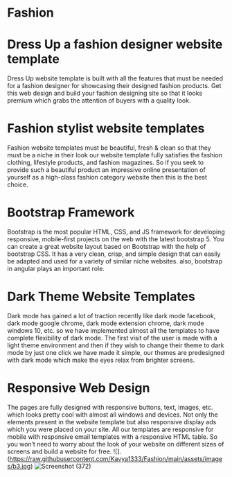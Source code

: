 # Fashion
# Dress Up a fashion designer website template
Dress Up website template is built with all the features that must be needed for a fashion designer for showcasing their designed fashion products. Get this web design and build your fashion designing site so that it looks premium which grabs the attention of buyers with a quality look.

# Fashion stylist website templates
Fashion website templates must be beautiful, fresh & clean so that they must be a niche in their look our website template fully satisfies the fashion clothing, lifestyle products, and fashion magazines. So if you seek to provide such a beautiful product an impressive online presentation of yourself as a high-class fashion category website then this is the best choice.

# Bootstrap Framework
Bootstrap is the most popular HTML, CSS, and JS framework for developing responsive, mobile-first projects on the web with the latest bootstrap 5. You can create a great website layout based on Bootstrap with the help of bootstrap CSS. It has a very clean, crisp, and simple design that can easily be adapted and used for a variety of similar niche websites. also, bootstrap in angular plays an important role.

# Dark Theme Website Templates
Dark mode has gained a lot of traction recently like dark mode facebook, dark mode google chrome, dark mode extension chrome, dark mode windows 10, etc. so we have implemented almost all the templates to have complete flexibility of dark mode. The first visit of the user is made with a light theme environment and then if they wish to change their theme to dark mode by just one click we have made it simple, our themes are predesigned with dark mode which make the eyes relax from brighter screens.

# Responsive Web Design
The pages are fully designed with responsive buttons, text, images, etc. which looks pretty cool with almost all windows and devices. Not only the elements present in the website template but also responsive display ads which you were placed on your site. All our templates are responsive for mobile with responsive email templates with a responsive HTML table. So you won’t need to worry about the look of your website on different sizes of screens and build a website for free.
![].(https://raw.githubusercontent.com/Kavya1333/Fashion/main/assets/images/b3.jpg)
![Screenshot (372)]([https://raw.githubusercontent.com/Kavya1333/Fashion/main/assets/images/b3.jpg])
